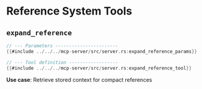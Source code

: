 # Reference System Tools

## `expand_reference`

```rust
// --- Parameters -----------------------
{{#include ../../../mcp-server/src/server.rs:expand_reference_params}}

// --- Tool definition ------------------
{{#include ../../../mcp-server/src/server.rs:expand_reference_tool}}
```

**Use case**: Retrieve stored context for compact references
